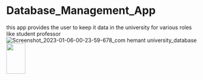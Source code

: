 # Database_Management_App
this app provides the user to keep it data in the university for various roles like student professor
![Screenshot_2023-01-06-00-23-59-678_com hemant university_database](https://user-images.githubusercontent.com/112893713/211130848-036e78bd-eac9-42a7-a7a3-b41ec1f8c0d0.jpg)
<img src="https://user-images.githubusercontent.com/16319829/81180309-2b51f000-8fee-11ea-8a78-ddfe8c3412a7.png" width="50" height="80">
